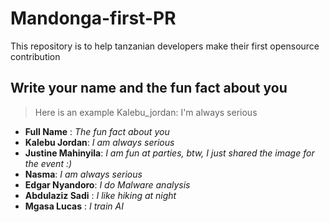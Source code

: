 # Mandonga-first-PR

This repository is to help tanzanian developers make their first opensource contribution 

## Write your name and the fun fact about you 

> Here is an example Kalebu_jordan: I'm always serious 


- **Full Name** : *The fun fact about you*
- **Kalebu Jordan**: *I am always serious* 
- **Justine Mahinyila**: *I am fun at parties, btw, I just shared the image for the event :)*
- **Nasma**: *I am always serious*
- **Edgar Nyandoro**: *I do Malware analysis* 
- **Abdulaziz Sadi** : *I like hiking at night*
- **Mgasa Lucas** : *I train AI*
